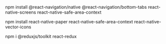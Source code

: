 npm install @react-navigation/native @react-navigation/bottom-tabs react-native-screens react-native-safe-area-context

npm install react-native-paper react-native-safe-area-context  react-native-vector-icons

npm i @reduxjs/toolkit react-redux